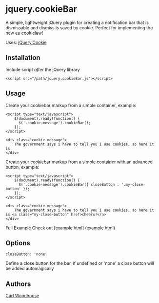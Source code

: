 # jquery.cookieBar

A simple, lightweight jQuery plugin for creating a notification bar that is dismissable and dismiss is saved by cookie. Perfect for implementing the new eu cookielaw!

Uses: [jQuery.Cookie](https://github.com/carhartl/jquery-cookie)

## Installation

Include script *after* the jQuery library

    <script src="/path/jquery.cookieBar.js"></script>

## Usage

Create your cookiebar markup from a simple container, example:

	<script type="text/javascript">
		$(document).ready(function() {
		  $('.cookie-message').cookieBar();
		});
	</script>
	
	<div class="cookie-message">
		The government says i have to tell you i use cookies, so here it is
    </div>
	
Create your cookiebar markup from a simple container with an advanced button, example:

	<script type="text/javascript">
		$(document).ready(function() {
		  $('.cookie-message').cookieBar({ closeButton : '.my-close-button' });
		});
	</script>
	
    <div class="cookie-message">
		The government says i have to tell you i use cookies, so here it is <a class="my-close-button" href>cheers!</a>
	</div>

Full Example
	Check out [example.html] (example.html)
	
## Options

    closeButton: 'none'

Define a close button for the bar, if undefined or 'none' a close button will be added automagically

## Authors

[Carl Woodhouse](https://github.com/carlwoodhouse)
